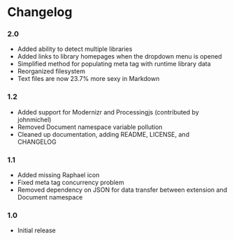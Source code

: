 Changelog
=========

### 2.0
- Added ability to detect multiple libraries
- Added links to library homepages when the dropdown menu is opened
- Simplified method for populating meta tag with runtime library data
- Reorganized filesystem
- Text files are now 23.7% more sexy in Markdown

### 1.2
- Added support for Modernizr and Processingjs (contributed by johnmichel)
- Removed Document namespace variable pollution
- Cleaned up documentation, adding README, LICENSE, and CHANGELOG

### 1.1
- Added missing Raphael icon
- Fixed meta tag concurrency problem
- Removed dependency on JSON for data transfer between extension and Document namespace

### 1.0
- Initial release